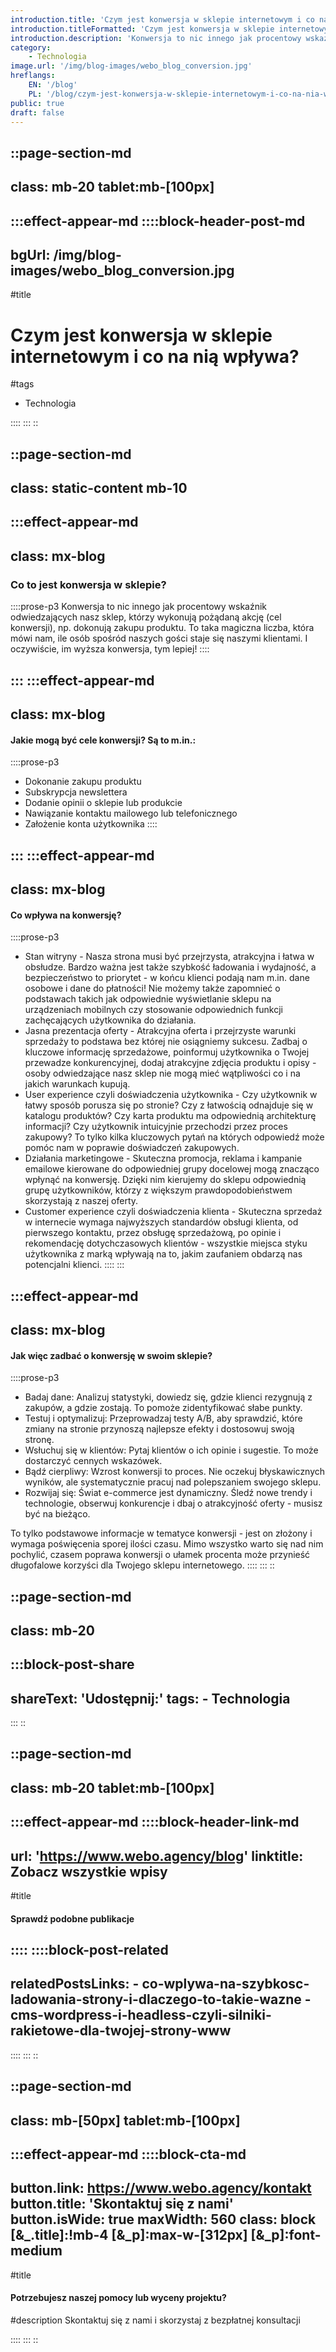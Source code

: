 ```yaml
---
introduction.title: 'Czym jest konwersja w sklepie internetowym i co na nią wpływa?'
introduction.titleFormatted: 'Czym jest konwersja w sklepie internetowym i <em>co na nią wpływa?</em>'
introduction.description: 'Konwersja to nic innego jak procentowy wskaźnik odwiedzających nasz sklep, którzy wykonują pożądaną akcję (cel konwersji), np. dokonują zakupu produktu.'
category:
    - Technologia
image.url: '/img/blog-images/webo_blog_conversion.jpg'
hreflangs:
    EN: '/blog'
    PL: '/blog/czym-jest-konwersja-w-sklepie-internetowym-i-co-na-nia-wplywa'
public: true
draft: false
---
```



::page-section-md
---
class: mb-20 tablet:mb-[100px]
---
:::effect-appear-md
::::block-header-post-md
---
bgUrl: /img/blog-images/webo_blog_conversion.jpg
---

#title
# Czym jest konwersja w sklepie internetowym i co na nią wpływa?

#tags
- Technologia

::::
:::
::

::page-section-md
---
class: static-content mb-10
---
:::effect-appear-md
---
class: mx-blog
---

### **Co to jest konwersja w sklepie?**

::::prose-p3
Konwersja to nic innego jak procentowy wskaźnik odwiedzających nasz sklep, którzy wykonują pożądaną akcję (cel konwersji), np. dokonują zakupu produktu. To taka magiczna liczba, która mówi nam, ile osób spośród naszych gości staje się naszymi klientami. I oczywiście, im wyższa konwersja, tym lepiej!
::::

:::
:::effect-appear-md
---
class: mx-blog
---

#### **Jakie mogą być cele konwersji? Są to m.in.:**

::::prose-p3
- Dokonanie zakupu produktu
- Subskrypcja newslettera
- Dodanie opinii o sklepie lub produkcie
- Nawiązanie kontaktu mailowego lub telefonicznego
- Założenie konta użytkownika
::::

:::
:::effect-appear-md
---
class: mx-blog
---

#### **Co wpływa na konwersję?**

::::prose-p3
- Stan witryny - Nasza strona musi być przejrzysta, atrakcyjna i łatwa w obsłudze. Bardzo ważna jest także szybkość ładowania i wydajność, a bezpieczeństwo to priorytet -  w końcu klienci podają nam m.in. dane osobowe i dane do płatności! Nie możemy także zapomnieć o podstawach takich jak odpowiednie wyświetlanie sklepu na urządzeniach mobilnych czy stosowanie odpowiednich funkcji zachęcających użytkownika do działania.
- Jasna prezentacja oferty - Atrakcyjna oferta i przejrzyste warunki sprzedaży to podstawa bez której nie osiągniemy sukcesu. Zadbaj o kluczowe informację sprzedażowe, poinformuj użytkownika o Twojej przewadze konkurencyjnej, dodaj atrakcyjne zdjęcia produktu i opisy - osoby odwiedzające nasz sklep nie mogą mieć wątpliwości co i na jakich warunkach kupują.
- User experience czyli doświadczenia użytkownika - Czy użytkownik w łatwy sposób porusza się po stronie? Czy z łatwością odnajduje się w katalogu produktów? Czy karta produktu ma odpowiednią architekturę informacji? Czy użytkownik intuicyjnie przechodzi przez proces zakupowy? To tylko kilka kluczowych pytań na których odpowiedź może pomóc nam w poprawie doświadczeń zakupowych.
- Działania marketingowe - Skuteczna promocja, reklama i kampanie emailowe kierowane do odpowiedniej grupy docelowej mogą znacząco wpłynąć na konwersję. Dzięki nim kierujemy do sklepu odpowiednią grupę użytkowników, którzy z większym prawdopodobieństwem skorzystają z naszej oferty.
- Customer experience czyli doświadczenia klienta - Skuteczna sprzedaż w internecie wymaga najwyższych standardów obsługi klienta, od pierwszego kontaktu, przez obsługę sprzedażową, po opinie i rekomendację dotychczasowych klientów - wszystkie miejsca styku użytkownika z marką wpływają na to, jakim zaufaniem obdarzą nas potencjalni klienci.
::::
:::

:::effect-appear-md
---
class: mx-blog
---

#### **Jak więc zadbać o konwersję w swoim sklepie?**

::::prose-p3
- Badaj dane: Analizuj statystyki, dowiedz się, gdzie klienci rezygnują z zakupów, a gdzie zostają. To pomoże zidentyfikować słabe punkty.
- Testuj i optymalizuj: Przeprowadzaj testy A/B, aby sprawdzić, które zmiany na stronie przynoszą najlepsze efekty i dostosowuj swoją stronę.
- Wsłuchuj się w klientów: Pytaj klientów o ich opinie i sugestie. To może dostarczyć cennych wskazówek.
- Bądź cierpliwy: Wzrost konwersji to proces. Nie oczekuj błyskawicznych wyników, ale systematycznie pracuj nad polepszaniem swojego sklepu.
- Rozwijaj się: Świat e-commerce jest dynamiczny. Śledź nowe trendy i technologie, obserwuj konkurencje i dbaj o atrakcyjność oferty - musisz być na bieżąco. 

To tylko podstawowe informacje w tematyce konwersji - jest on złożony i wymaga poświęcenia sporej ilości czasu. Mimo wszystko warto się nad nim pochylić, czasem poprawa konwersji o ułamek procenta może przynieść długofalowe korzyści dla Twojego sklepu internetowego.
::::
:::
::

::page-section-md
---
class: mb-20
---
:::block-post-share
---
shareText: 'Udostępnij:'
tags:
    - Technologia
---

:::
::

::page-section-md
---
class: mb-20 tablet:mb-[100px]
---
:::effect-appear-md
::::block-header-link-md
---
url: 'https://www.webo.agency/blog'
linktitle: Zobacz wszystkie wpisy
---

#title
#### Sprawdź podobne publikacje

::::
::::block-post-related
---
relatedPostsLinks:
    - co-wplywa-na-szybkosc-ladowania-strony-i-dlaczego-to-takie-wazne
    - cms-wordpress-i-headless-czyli-silniki-rakietowe-dla-twojej-strony-www
---
::::
:::
::


::page-section-md
---
class: mb-[50px] tablet:mb-[100px]
---
:::effect-appear-md
::::block-cta-md
---
button.link: https://www.webo.agency/kontakt
button.title: 'Skontaktuj się z nami'
button.isWide: true
maxWidth: 560
class: block [&_.title]:!mb-4 [&_p]:max-w-[312px] [&_p]:font-medium
---

#title
#### Potrzebujesz naszej pomocy lub wyceny projektu?

#description
Skontaktuj się z nami i skorzystaj z bezpłatnej konsultacji

::::
:::
::